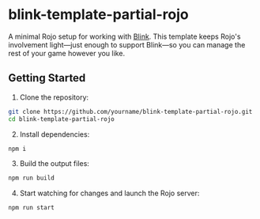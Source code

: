 # blink-template-partial-rojo

A minimal Rojo setup for working with [Blink](https://1axen.github.io/blink/). This template keeps Rojo's involvement light—just enough to support Blink—so you can manage the rest of your game however you like.

## Getting Started

1. Clone the repository:

  ```sh
  git clone https://github.com/yourname/blink-template-partial-rojo.git
  cd blink-template-partial-rojo
  ```

2. Install dependencies:

  ```sh
  npm i
  ```

3. Build the output files:

  ```sh
  npm run build
  ```

4. Start watching for changes and launch the Rojo server:

  ```sh
  npm run start
  ```
